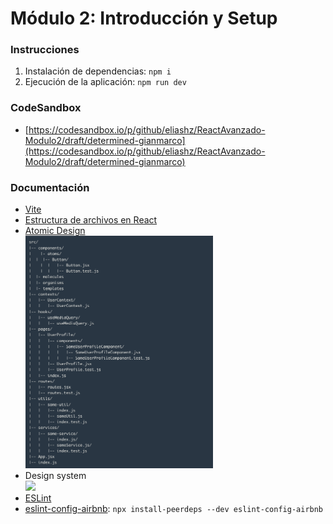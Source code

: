 # Módulo 2: Introducción y Setup

### Instrucciones

1. Instalación de dependencias: `npm i`
2. Ejecución de la aplicación: `npm run dev`

### CodeSandbox

- [https://codesandbox.io/p/github/eliashz/ReactAvanzado-Modulo2/draft/determined-gianmarco](https://codesandbox.io/p/github/eliashz/ReactAvanzado-Modulo2/draft/determined-gianmarco)

### Documentación

- [Vite](https://es.vitejs.dev/guide/)
- [Estructura de archivos en React](https://es.reactjs.org/docs/faq-structure.html)
- [Atomic Design](https://bradfrost.com/blog/post/atomic-web-design/)  
   <img src="img/atomic.png" width="300">
- Design system  
   <img src="https://miro.medium.com/max/1200/1*fKrxdQ-ZX0V9rZnEtvVHAg.jpeg" width='500'>
- [ESLint](https://eslint.org/)
- [eslint-config-airbnb](https://www.npmjs.com/package/eslint-config-airbnb): `npx install-peerdeps --dev eslint-config-airbnb`
